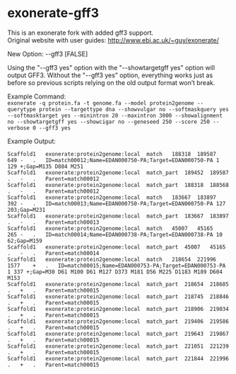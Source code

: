 exonerate-gff3
==============

This is an exonerate fork with added gff3 support.  
Original website with user guides: http://www.ebi.ac.uk/~guy/exonerate/

New Option:
   --gff3 [FALSE]
   
Using the "--gff3 yes" option with the "--showtargetgff yes" option will output GFF3. Without the "--gff3 yes" option, everything works just as before so previous scripts relying on the old output format won’t break. 
   
Example Command:  
`exonerate -q protein.fa -t genome.fa --model protein2genome --querytype protein --targettype dna --showvulgar no --softmaskquery yes --softmasktarget yes --minintron 20 --maxintron 3000 --showalignment no --showtargetgff yes --showcigar no --geneseed 250 --score 250 --verbose 0 --gff3 yes`

Example Output:
```
Scaffold1	exonerate:protein2genome:local	match	188318	189587	649	-	.	ID=match00012;Name=EDAN000750-PA;Target=EDAN000750-PA 1 129 +;Gap=M135 D884 M251
Scaffold1	exonerate:protein2genome:local	match_part	189452	189587	.	-	.	Parent=match00012
Scaffold1	exonerate:protein2genome:local	match_part	188318	188568	.	-	.	Parent=match00012
Scaffold1	exonerate:protein2genome:local	match	183667	183897	392	-	.	ID=match00013;Name=EDAN000750-PA;Target=EDAN000750-PA 127 203;Gap=M231
Scaffold1	exonerate:protein2genome:local	match_part	183667	183897	.	-	.	Parent=match00013
Scaffold1	exonerate:protein2genome:local	match	45007	45165	265	-	.	ID=match00014;Name=EDAN000738-PA;Target=EDAN000738-PA 10 62;Gap=M159
Scaffold1	exonerate:protein2genome:local	match_part	45007	45165	.	-	.	Parent=match00014
Scaffold1	exonerate:protein2genome:local	match	218654	221996	1577	+	.	ID=match00015;Name=EDAN000753-PA;Target=EDAN000753-PA 1 337 +;Gap=M30 D61 M100 D61 M127 D373 M181 D56 M225 D1183 M189 D604 M153
Scaffold1	exonerate:protein2genome:local	match_part	218654	218685	.	+	.	Parent=match00015
Scaffold1	exonerate:protein2genome:local	match_part	218745	218846	.	+	.	Parent=match00015
Scaffold1	exonerate:protein2genome:local	match_part	218906	219034	.	+	.	Parent=match00015
Scaffold1	exonerate:protein2genome:local	match_part	219406	219586	.	+	.	Parent=match00015
Scaffold1	exonerate:protein2genome:local	match_part	219643	219867	.	+	.	Parent=match00015
Scaffold1	exonerate:protein2genome:local	match_part	221051	221239	.	+	.	Parent=match00015
Scaffold1	exonerate:protein2genome:local	match_part	221844	221996	.	+	.	Parent=match00015
```
